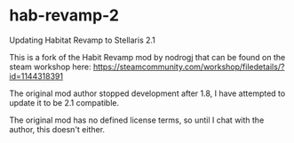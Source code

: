 # hab-revamp-2
Updating Habitat Revamp to Stellaris 2.1

This is a fork of the Habit Revamp mod by nodrogj that can be found on the steam workshop here: https://steamcommunity.com/workshop/filedetails/?id=1144318391

The original mod author stopped development after 1.8, I have attempted to update it to be 2.1 compatible.

The original mod has no defined license terms, so until I chat with the author, this doesn't either.